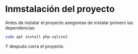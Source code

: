 # Inmstalación del proyecto

Antes de instalar el proyecto asegúrese de instalar primero las dependencias:

```bash
sudo apt install php-sqlite3
```

Y después corra el proyecto.
